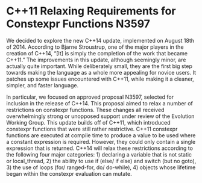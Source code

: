 C++11 Relaxing Requirements for Constexpr Functions N3597
================================================================================================================================

  We decided to explore the new C++14 update, implemented on August 18th of 2014.  According to Bjarne Stroustrup, one of the major players in the creation of C++14, “[It] is simply the completion of the work that became C++11.”  The improvements in this update, although seemingly minor, are actually quite important.  While deliberately small, they are the first big step towards making the language as a whole more appealing for novice users.  It patches up some issues encountered with C++11, while making it a cleaner, simpler, and faster language.


  In particular, we focused on approved proposal N3597, selected for inclusion in the release of C++14.  This proposal aimed to relax a number of restrictions on constexpr functions. These changes all received overwhelmingly strong or unopposed support under review of the Evolution Working Group.  This update builds off of C++11, which introduced constexpr functions that were still rather restrictive.  C++11 constexpr functions are executed at compile time to produce a value to be used where a constant expression is required.  However, they could only contain a single expression that is returned.  C++14 will relax these restrictions according to the following four major categories: 1) declaring a variable that is not static or local_thread, 2) the ability to use if (else/ if else) and switch (but no goto), 3) the use of loops (for/ ranged-for, do/ do-while), 4) objects whose lifetime began within the constexpr evaluation can mutate.
